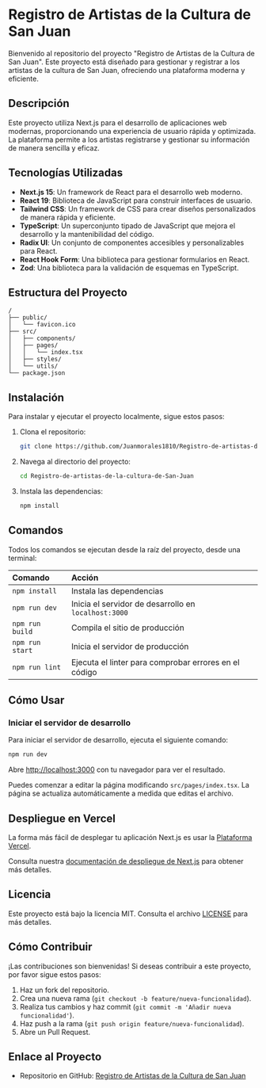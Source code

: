# Registro de Artistas de la Cultura de San Juan

Bienvenido al repositorio del proyecto "Registro de Artistas de la Cultura de San Juan". Este proyecto está diseñado para gestionar y registrar a los artistas de la cultura de San Juan, ofreciendo una plataforma moderna y eficiente.

## Descripción

Este proyecto utiliza Next.js para el desarrollo de aplicaciones web modernas, proporcionando una experiencia de usuario rápida y optimizada. La plataforma permite a los artistas registrarse y gestionar su información de manera sencilla y eficaz.

## Tecnologías Utilizadas

- **Next.js 15**: Un framework de React para el desarrollo web moderno.
- **React 19**: Biblioteca de JavaScript para construir interfaces de usuario.
- **Tailwind CSS**: Un framework de CSS para crear diseños personalizados de manera rápida y eficiente.
- **TypeScript**: Un superconjunto tipado de JavaScript que mejora el desarrollo y la mantenibilidad del código.
- **Radix UI**: Un conjunto de componentes accesibles y personalizables para React.
- **React Hook Form**: Una biblioteca para gestionar formularios en React.
- **Zod**: Una biblioteca para la validación de esquemas en TypeScript.

## Estructura del Proyecto

```text
/
├── public/
│   └── favicon.ico
├── src/
│   ├── components/
│   ├── pages/
│   │   └── index.tsx
│   ├── styles/
│   └── utils/
└── package.json
```

## Instalación

Para instalar y ejecutar el proyecto localmente, sigue estos pasos:

1. Clona el repositorio:
   ```sh
   git clone https://github.com/Juanmorales1810/Registro-de-artistas-de-la-cultura-de-San-Juan.git
   ```
2. Navega al directorio del proyecto:
   ```sh
   cd Registro-de-artistas-de-la-cultura-de-San-Juan
   ```
3. Instala las dependencias:
   ```sh
   npm install
   ```

## Comandos

Todos los comandos se ejecutan desde la raíz del proyecto, desde una terminal:

| Comando                   | Acción                                           |
| :------------------------ | :----------------------------------------------- |
| `npm install`             | Instala las dependencias                         |
| `npm run dev`             | Inicia el servidor de desarrollo en `localhost:3000` |
| `npm run build`           | Compila el sitio de producción                   |
| `npm run start`           | Inicia el servidor de producción                 |
| `npm run lint`            | Ejecuta el linter para comprobar errores en el código |

## Cómo Usar

### Iniciar el servidor de desarrollo

Para iniciar el servidor de desarrollo, ejecuta el siguiente comando:
```bash
npm run dev
```

Abre [http://localhost:3000](http://localhost:3000) con tu navegador para ver el resultado.

Puedes comenzar a editar la página modificando `src/pages/index.tsx`. La página se actualiza automáticamente a medida que editas el archivo.

## Despliegue en Vercel

La forma más fácil de desplegar tu aplicación Next.js es usar la [Plataforma Vercel](https://vercel.com/new?utm_medium=default-template&filter=next.js&utm_source=create-next-app&utm_campaign=create-next-app).

Consulta nuestra [documentación de despliegue de Next.js](https://nextjs.org/docs/app/building-your-application/deploying) para obtener más detalles.

## Licencia

Este proyecto está bajo la licencia MIT. Consulta el archivo [LICENSE](https://github.com/Juanmorales1810/Registro-de-artistas-de-la-cultura-de-San-Juan/blob/main/LICENSE) para más detalles.

## Cómo Contribuir

¡Las contribuciones son bienvenidas! Si deseas contribuir a este proyecto, por favor sigue estos pasos:

1. Haz un fork del repositorio.
2. Crea una nueva rama (`git checkout -b feature/nueva-funcionalidad`).
3. Realiza tus cambios y haz commit (`git commit -m 'Añadir nueva funcionalidad'`).
4. Haz push a la rama (`git push origin feature/nueva-funcionalidad`).
5. Abre un Pull Request.

## Enlace al Proyecto

- Repositorio en GitHub: [Registro de Artistas de la Cultura de San Juan](https://github.com/Juanmorales1810/Registro-de-artistas-de-la-cultura-de-San-Juan)

